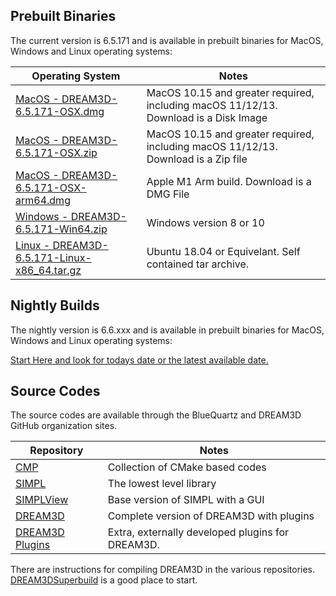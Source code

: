 ## Prebuilt Binaries ##

The current version is 6.5.171 and is available in prebuilt binaries for MacOS, Windows and Linux operating systems:

| Operating System | Notes |
|------------------|----------------------|
| [MacOS - DREAM3D-6.5.171-OSX.dmg](https://dream3d.bluequartz.net/binaries/DREAM3D-6.5.171-OSX.dmg) | MacOS 10.15 and greater required, including macOS 11/12/13. Download is a Disk Image |
| [MacOS - DREAM3D-6.5.171-OSX.zip](https://dream3d.bluequartz.net/binaries/DREAM3D-6.5.171-OSX.zip) | MacOS 10.15 and greater required, including macOS 11/12/13. Download is a Zip file |
| [MacOS - DREAM3D-6.5.171-OSX-arm64.dmg](https://dream3d.bluequartz.net/binaries/DREAM3D-6.5.171-OSX-arm64.dmg) | Apple M1 Arm build. Download is a DMG File |
| [Windows - DREAM3D-6.5.171-Win64.zip](https://dream3d.bluequartz.net/binaries/DREAM3D-6.5.171-Win64.zip) | Windows version 8 or 10 |
| [Linux - DREAM3D-6.5.171-Linux-x86_64.tar.gz](https://dream3d.bluequartz.net/binaries/DREAM3D-6.5.171-Linux-x86_64.tar.gz) | Ubuntu 18.04 or Equivelant. Self contained tar archive.  |


## Nightly Builds ##

The nightly version is 6.6.xxx and is available in prebuilt binaries for MacOS, Windows and Linux operating systems:

[Start Here and look for todays date or the latest available date.](https://dream3d.bluequartz.net/binaries/experimental)


## Source Codes ##

The source codes are available through the BlueQuartz and DREAM3D GitHub organization sites.

| Repository | Notes |
|------------------|----------------------|
| [CMP](https://www.github.com/bluequartzsoftware/cmp) | Collection of CMake based codes |
| [SIMPL](https://www.github.com/bluequartzsoftware/simpl) | The lowest level library |
| [SIMPLView](https://www.github.com/bluequartzsoftware/SIMPLView) | Base version of SIMPL with a GUI  |
| [DREAM3D](https://www.github.com/bluequartzsoftware/DREAM3D) | Complete version of DREAM3D with plugins |
| [DREAM3D Plugins](https://www.github.com/DREAM3D) | Extra, externally developed plugins for DREAM3D. |

There are instructions for compiling DREAM3D in the various repositories. [DREAM3DSuperbuild](https://www.github.com/bluequartzsoftware/DREAM3DSuperbuild) is a good place to start.

